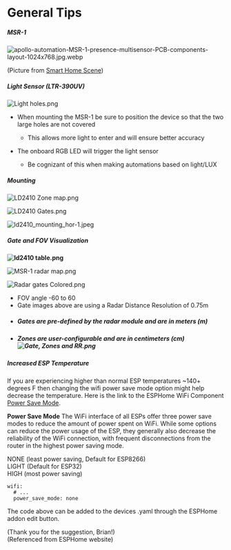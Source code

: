# General Tips

##### **MSR-1**

![apollo-automation-MSR-1-presence-multisensor-PCB-components-layout-1024x768.jpg.webp](../assets/apollo-automation-msr-1-presence-multisensor-pcb-components-layout-1024x768-jpg.webp)

(Picture from [Smart Home Scene](https://smarthomescene.com/reviews/apollo-msr-1-review-miniature-multi-sensor-for-presence-and-co2-monitoring/))

##### **Light Sensor (LTR-390UV)** 

![Light holes.png](../assets/UWHlight-holes.png)

- When mounting the MSR-1 be sure to position the device so that the two large holes are not covered  
    
    - This allows more light to enter and will ensure better accuracy
- The onboard RGB LED will trigger the light sensor 
    - Be cognizant of this when making automations based on light/LUX

##### **Mounting**

![LD2410 Zone map.png](../assets/ld2410-zone-map.png)

![LD2410 Gates.png](../assets/ld2410-gates.png)

![ld2410_mounting_hor-1.jpeg](../assets/ld2410-mounting-hor-1.jpeg)

##### **Gate and FOV Visualization**
**![ld2410 table.png](../assets/ld2410-table_1.png)**

![MSR-1 radar map.png](../assets/msr-1-radar-map_1.png)

![Radar gates Colored.png](../assets/radar-gates-colored.png)

- FOV angle -60 to 60
- Gate images above are using a Radar Distance Resolution of 0.75m
- ##### **Gates are pre-defined by the radar module and are in meters (m)**
- ##### **Zones are user-configurable and are in centimeters (cm) ![Gate, Zones and RR.png](../assets/gate-zones-and-rr.png)**

##### **Increased ESP Temperature**

If you are experiencing higher than normal ESP temperatures ~140+ degrees F then changing the wifi power save mode option might help decrease the temperature. Here is the link to the ESPHome WiFi Component [Power Save Mode](https://esphome.io/components/wifi.html#power-save-mode).  
  
**Power Save Mode** The WiFi interface of all ESPs offer three power save modes to reduce the amount of power spent on WiFi. While some options can reduce the power usage of the ESP, they generally also decrease the reliability of the WiFi connection, with frequent disconnections from the router in the highest power saving mode.  
  
NONE (least power saving, Default for ESP8266)  
LIGHT (Default for ESP32)  
HIGH (most power saving)

```
wifi:
  # ...
  power_save_mode: none
```

The code above can be added to the devices .yaml through the ESPHome addon edit button.  
  
(Thank you for the suggestion, Brian!)  
(Referenced from ESPHome website)